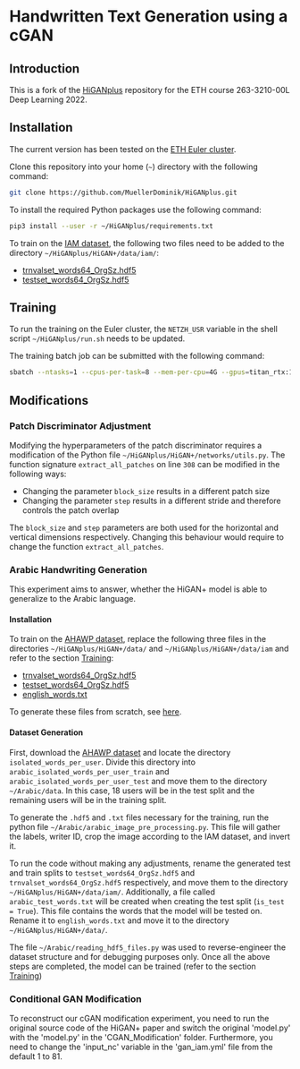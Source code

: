 
# Handwritten Text Generation using a cGAN

## Introduction

This is a fork of the [HiGANplus](https://github.com/ganji15/HiGANplus) repository for the ETH course 263-3210-00L Deep Learning 2022.

## Installation

The current version has been tested on the [ETH Euler cluster](https://scicomp.ethz.ch/wiki/Euler).

Clone this repository into your home (`~`) directory with the following command:
```sh
git clone https://github.com/MuellerDominik/HiGANplus.git
```

To install the required Python packages use the following command:
```sh
pip3 install --user -r ~/HiGANplus/requirements.txt
```

To train on the [IAM dataset](https://fki.tic.heia-fr.ch/databases/iam-handwriting-database), the following two files need to be added to the directory `~/HiGANplus/HiGAN+/data/iam/`:

- [trnvalset_words64_OrgSz.hdf5](https://github.com/ganji15/HiGANplus/releases/download/dataset/trnvalset_words64_OrgSz.hdf5)
- [testset_words64_OrgSz.hdf5](https://github.com/ganji15/HiGANplus/releases/download/dataset/testset_words64_OrgSz.hdf5)

## Training

To run the training on the Euler cluster, the `NETZH_USR` variable in the shell script `~/HiGANplus/run.sh` needs to be updated.

The training batch job can be submitted with the following command:
```sh
sbatch --ntasks=1 --cpus-per-task=8 --mem-per-cpu=4G --gpus=titan_rtx:1 --time=24:00:00 ~/HiGANplus/run.sh
```

## Modifications

<!-- Patch Discriminator Adjustment -->

### Patch Discriminator Adjustment

Modifying the hyperparameters of the patch discriminator requires a modification of the Python file `~/HiGANplus/HiGAN+/networks/utils.py`. The function signature `extract_all_patches` on line `308` can be modified in the following ways:

- Changing the parameter `block_size` results in a different patch size
- Changing the parameter `step` results in a different stride and therefore controls the patch overlap

The `block_size` and `step` parameters are both used for the horizontal and vertical dimensions respectively. Changing this behaviour would require to change the function `extract_all_patches`.

<!-- Arabic Handwriting Generation -->

### Arabic Handwriting Generation

This experiment aims to answer, whether the HiGAN+ model is able to generalize to the Arabic language.

#### Installation

To train on the [AHAWP dataset](https://data.mendeley.com/datasets/2h76672znt/1), replace the following three files in the directories `~/HiGANplus/HiGAN+/data/` and `~/HiGANplus/HiGAN+/data/iam` and refer to the section [Training](#training):

- [trnvalset_words64_OrgSz.hdf5](https://github.com/MuellerDominik/HiGANplus/releases/download/ahawp-dataset/trnvalset_words64_OrgSz.hdf5)
- [testset_words64_OrgSz.hdf5](https://github.com/MuellerDominik/HiGANplus/releases/download/ahawp-dataset/testset_words64_OrgSz.hdf5)
- [english_words.txt](https://github.com/MuellerDominik/HiGANplus/releases/download/ahawp-dataset/english_words.txt)

To generate these files from scratch, see [here](#dataset-generation).

#### Dataset Generation

First, download the [AHAWP dataset](https://data.mendeley.com/datasets/2h76672znt/1) and locate the directory `isolated_words_per_user`. Divide this directory into `arabic_isolated_words_per_user_train` and `arabic_isolated_words_per_user_test` and move them to the directory `~/Arabic/data`. In this case, 18 users will be in the test split and the remaining users will be in the training split.

<!-- Move this directory to `~/Arabic/data` and divide it into two: `arabic_isolated_words_per_user_train` and `arabic_isolated_words_per_user_test`. -->

<!-- Next, run the python file `~/Arabic/arabic_image_pre_processing.py`. This file will gather the labels, writer ID, crop the image according to the IAM dataset, and invert it. Then, execute `~/Arabic/arabic_hdf5_dataset_generation.py` to generate the necessary .hdf5 files for the model. -->

To generate the `.hdf5` and `.txt` files necessary for the training, run the python file `~/Arabic/arabic_image_pre_processing.py`. This file will gather the labels, writer ID, crop the image according to the IAM dataset, and invert it.

To run the code without making any adjustments, rename the generated test and train splits to `testset_words64_OrgSz.hdf5` and `trnvalset_words64_OrgSz.hdf5` respectively, and move them to the directory `~/HiGANplus/HiGAN+/data/iam/`. Additionally, a file called `arabic_test_words.txt` will be created when creating the test split (`is_test = True`). This file contains the words that the model will be tested on. Rename it to `english_words.txt` and move it to the directory `~/HiGANplus/HiGAN+/data/`.

The file `~/Arabic/reading_hdf5_files.py` was used to reverse-engineer the dataset structure and for debugging purposes only. Once all the above steps are completed, the model can be trained (refer to the section [Training](#training))

<!-- Lastly, the 'README_of_HiGAN+_Source_Code.md' file is the markdown README file for the source code. -->

<!-- Conditional GAN Modification -->

### Conditional GAN Modification

To reconstruct our cGAN modification experiment, you need to run the original source code of the HiGAN+ paper and switch the original 'model.py' with the 'model.py' in the 'CGAN_Modification' folder. Furthermore, you need to change the 'input_nc' variable in the 'gan_iam.yml' file from the default 1 to 81.

